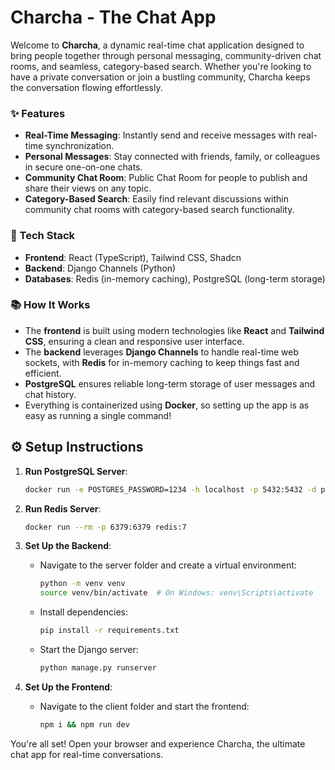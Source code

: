 # Charcha - The Chat App

Welcome to **Charcha**, a dynamic real-time chat application designed to bring people together through personal messaging, community-driven chat rooms, and seamless, category-based search. Whether you're looking to have a private conversation or join a bustling community, Charcha keeps the conversation flowing effortlessly.

### ✨ Features
- **Real-Time Messaging**: Instantly send and receive messages with real-time synchronization.
- **Personal Messages**: Stay connected with friends, family, or colleagues in secure one-on-one chats.
- **Community Chat Room**: Public Chat Room for people to publish and share their views on any topic.
- **Category-Based Search**: Easily find relevant discussions within community chat rooms with category-based search functionality.

### 🚀 Tech Stack
- **Frontend**: React (TypeScript), Tailwind CSS, Shadcn
- **Backend**: Django Channels (Python)
- **Databases**: Redis (in-memory caching), PostgreSQL (long-term storage)

### 📚 How It Works
* The **frontend** is built using modern technologies like **React** and **Tailwind CSS**, ensuring a clean and responsive user interface.
* The **backend** leverages **Django Channels** to handle real-time web sockets, with **Redis** for in-memory caching to keep things fast and efficient.
* **PostgreSQL** ensures reliable long-term storage of user messages and chat history.
* Everything is containerized using **Docker**, so setting up the app is as easy as running a single command!

## ⚙️ Setup Instructions

1. **Run PostgreSQL Server**:
   ```bash
   docker run -e POSTGRES_PASSWORD=1234 -h localhost -p 5432:5432 -d postgres
   ```
2. **Run Redis Server**:
    ```bash
    docker run --rm -p 6379:6379 redis:7
    ```
3. **Set Up the Backend**:
    - Navigate to the server folder and create a virtual environment:

        ```bash
        python -m venv venv
        source venv/bin/activate  # On Windows: venv\Scripts\activate
        ```
    - Install dependencies:

        ```bash
        pip install -r requirements.txt
        ```
    - Start the Django server:

        ```bash
        python manage.py runserver
        ```
4. **Set Up the Frontend**:
    - Navigate to the client folder and start the frontend:

        ```bash
        npm i && npm run dev
        ```

You're all set! Open your browser and experience Charcha, the ultimate chat app for real-time conversations.